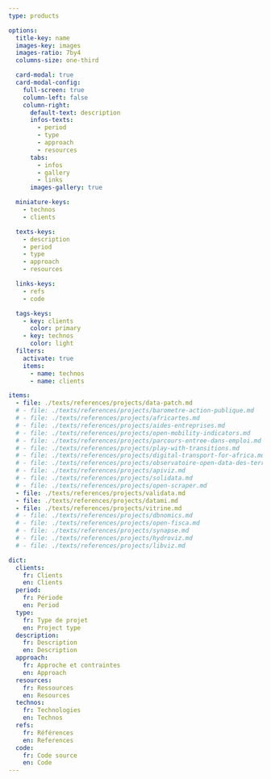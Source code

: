 ```yaml
---
type: products

options:
  title-key: name
  images-key: images
  images-ratio: 7by4
  columns-size: one-third

  card-modal: true
  card-modal-config:
    full-screen: true
    column-left: false
    column-right:
      default-text: description
      infos-texts:
        - period
        - type
        - approach
        - resources
      tabs:
        - infos
        - gallery
        - links
      images-gallery: true

  miniature-keys:
    - technos
    - clients

  texts-keys:
    - description
    - period
    - type
    - approach
    - resources

  links-keys:
    - refs
    - code

  tags-keys:
    - key: clients
      color: primary
    - key: technos
      color: light
  filters:
    activate: true
    items:
      - name: technos
      - name: clients

items:
  - file: ./texts/references/projects/data-patch.md
  # - file: ./texts/references/projects/barometre-action-publique.md
  # - file: ./texts/references/projects/africartes.md
  # - file: ./texts/references/projects/aides-entreprises.md
  # - file: ./texts/references/projects/open-mobility-indicators.md
  # - file: ./texts/references/projects/parcours-entree-dans-emploi.md
  # - file: ./texts/references/projects/play-with-transitions.md
  # - file: ./texts/references/projects/digital-transport-for-africa.md
  # - file: ./texts/references/projects/observatoire-open-data-des-territoires.md
  # - file: ./texts/references/projects/apiviz.md
  # - file: ./texts/references/projects/solidata.md
  # - file: ./texts/references/projects/open-scraper.md
  - file: ./texts/references/projects/validata.md
  - file: ./texts/references/projects/datami.md
  - file: ./texts/references/projects/vitrine.md
  # - file: ./texts/references/projects/dbnomics.md
  # - file: ./texts/references/projects/open-fisca.md
  # - file: ./texts/references/projects/synapse.md
  # - file: ./texts/references/projects/hydroviz.md
  # - file: ./texts/references/projects/libviz.md

dict:
  clients:
    fr: Clients
    en: Clients
  period:
    fr: Période
    en: Period
  type:
    fr: Type de projet
    en: Project type
  description:
    fr: Description
    en: Description
  approach:
    fr: Approche et contraintes
    en: Approach
  resources:
    fr: Ressources
    en: Resources
  technos:
    fr: Technologies
    en: Technos
  refs:
    fr: Références
    en: References
  code:
    fr: Code source
    en: Code
---
```

